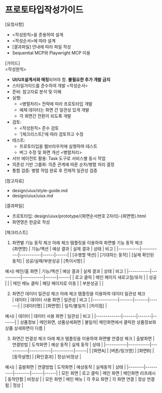 # 프로토타입작성가이드
[요청사항]
- <작성원칙>을 준용하여 설계
- <작성순서>에 따라 설계
- [결과파일] 안내에 따라 파일 작성  
- Sequential MCP와 Playwright MCP 이용 

[가이드]  
<작성원칙>
- **UI/UX설계서와 매칭**되어야 함. **불필요한 추가 개발 금지**
- 스타일가이드를 준수하여 개발
<작성순서>
- 준비: 참고자료 분석 및 이해
- 실행: 
  - <병렬처리> 전략에 따라 프로토타입 개발  
  - 예제 데이터는 화면 간 일관성 있게 개발 
  - 각 화면간 전환이 되도록 개발 
- 검토: 
  - <작성원칙> 준수 검토
  - '[체크리스트]'에 따라 검토하고 수정 
- 테스트:
  - 프로토타입을 웹브라우저에 실행하여 테스트 
  - 버그 수정 및 화면 개선 
<병렬처리>
- 서브 에이전트 활용: Task 도구로 서비스별 동시 작업
- 의존성 기반 그룹화: 의존 관계에 따른 순차/병렬 처리 결정
- 통합 검증: 병렬 작업 완료 후 전체적 일관성 검증

[참고자료]
- design/uiux/style-guide.md 
- design/uiux/uiux.md

[결과파일]  
- 프로토타입: design/uiux/prototype/{화면순서번호 2자리}-{화면명}.html
- 화면명은 한글로 작성

[체크리스트]
1. 화면별 기능 동작 체크
  아래 체크 템플릿을 이용하여 화면별 기능 동작 체크  
  {화면명}
  | 기능/액션 | 예상 결과 | 실제 결과 | 상태 | 비고 |
  |-----------|-----------|-----------|------|------|
  | [수행할 액션] | [기대하는 동작] | [실제 확인된 동작] | 성공/실패/부분성공 | [특이사항] |

  예시)
  메인/홈 화면
  | 기능/액션 | 예상 결과 | 실제 결과 | 상태 | 비고 |
  |-----------|-----------|-----------|------|------|
  | 로고 클릭 | 메인 페이지 새로고침/유지 | | 성공 | |
  | 메인 메뉴 클릭 | 해당 페이지로 이동 | | 부분성공 | |

2. 화면간 데이터 일관성 체크
  아래 체크 템플릿을 이용하여 데이터 일관성 체크  
  | 데이터 | 데이터 사용 화면 | 일관성 | 비고 |
  |-------------|-------|-------|-------|
  | [데이터명] | [화면명] | 일치/불일치 | [차이점] |
  
  예시)
  | 데이터 | 데이터 사용 화면 | 일관성 | 비고 |
  |-------------|-------|-------|-------|
  | 상품정보 | 메인화면, 상품상세화면 | 불일치| 메인화면에서 클릭한 상품정보와 상품 상세화면이 다름 |

3. 화면간 연결성 체크
  아래 체크 템플릿을 이용하여 화면별 연결성 체크
  | 출발화면 | 연결방법 | 도착화면 | 예상 동작 | 실제 동작 | 상태 |
  |-----------|-----------|-----------|-----------|-----------|------|
  | [화면A] | [버튼/링크명] | [화면B] | [동작설명] | [확인결과] | 정상/비정상 |

  예시)
  | 출발화면 | 연결방법 | 도착화면 | 예상동작 | 실제동작 | 상태 |
  |--------|----------|--------|------|------|
  | 모든 화면 | 로고 클릭 | 메인 화면 | 메인화면 리프레시 | 동작안함 | 비정상 | 
  | 모든 화면 | 메인 메뉴 | 각 주요 화면 | 각 화면 연결 | 정상 연결됨 | 정상 |
